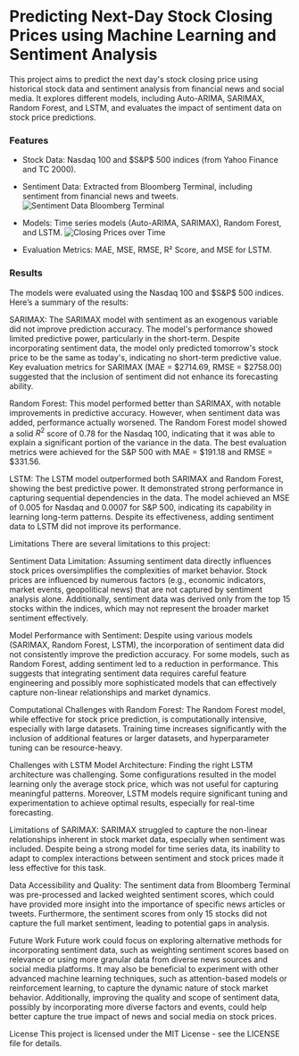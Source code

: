 # Predicting Next-Day Stock Closing Prices using Machine Learning and Sentiment Analysis

This project aims to predict the next day's stock closing price using historical stock data and sentiment analysis from financial news and social media. It explores different models, including Auto-ARIMA, SARIMAX, Random Forest, and LSTM, and evaluates the impact of sentiment data on stock price predictions.

### Features
* Stock Data: Nasdaq $100$ and $S&P$ $500$ indices (from Yahoo Finance and TC 2000).
* Sentiment Data: Extracted from Bloomberg Terminal, including sentiment from financial news and tweets.
![Sentiment Data Bloomberg Terminal](../Graphs_Figs/sentiment_bloomberg.gif)

* Models: Time series models (Auto-ARIMA, SARIMAX), Random Forest, and LSTM.
![Closing Prices over Time](../Graphs_Figs/closing_price_over_time_both.png)

* Evaluation Metrics: MAE, MSE, RMSE, R² Score, and MSE for LSTM.

### Results
The models were evaluated using the Nasdaq $100$ and $S&P$ $500$ indices. Here’s a summary of the results:

SARIMAX: The SARIMAX model with sentiment as an exogenous variable did not improve prediction accuracy. The model's performance showed limited predictive power, particularly in the short-term. Despite incorporating sentiment data, the model only predicted tomorrow's stock price to be the same as today's, indicating no short-term predictive value. Key evaluation metrics for SARIMAX (MAE = $2714.69, RMSE = $2758.00) suggested that the inclusion of sentiment did not enhance its forecasting ability.

Random Forest: This model performed better than SARIMAX, with notable improvements in predictive accuracy. However, when sentiment data was added, performance actually worsened. The Random Forest model showed a solid $R^2$ score of 0.78 for the Nasdaq 100, indicating that it was able to explain a significant portion of the variance in the data. The best evaluation metrics were achieved for the S&P 500 with MAE = $191.18 and RMSE = $331.56.

LSTM: The LSTM model outperformed both SARIMAX and Random Forest, showing the best predictive power. It demonstrated strong performance in capturing sequential dependencies in the data. The model achieved an MSE of $0.005$ for Nasdaq and $0.0007$ for S&P 500, indicating its capability in learning long-term patterns. Despite its effectiveness, adding sentiment data to LSTM did not improve its performance.

Limitations
There are several limitations to this project:

Sentiment Data Limitation: Assuming sentiment data directly influences stock prices oversimplifies the complexities of market behavior. Stock prices are influenced by numerous factors (e.g., economic indicators, market events, geopolitical news) that are not captured by sentiment analysis alone. Additionally, sentiment data was derived only from the top 15 stocks within the indices, which may not represent the broader market sentiment effectively.

Model Performance with Sentiment: Despite using various models (SARIMAX, Random Forest, LSTM), the incorporation of sentiment data did not consistently improve the prediction accuracy. For some models, such as Random Forest, adding sentiment led to a reduction in performance. This suggests that integrating sentiment data requires careful feature engineering and possibly more sophisticated models that can effectively capture non-linear relationships and market dynamics.

Computational Challenges with Random Forest: The Random Forest model, while effective for stock price prediction, is computationally intensive, especially with large datasets. Training time increases significantly with the inclusion of additional features or larger datasets, and hyperparameter tuning can be resource-heavy.

Challenges with LSTM Model Architecture: Finding the right LSTM architecture was challenging. Some configurations resulted in the model learning only the average stock price, which was not useful for capturing meaningful patterns. Moreover, LSTM models require significant tuning and experimentation to achieve optimal results, especially for real-time forecasting.

Limitations of SARIMAX: SARIMAX struggled to capture the non-linear relationships inherent in stock market data, especially when sentiment was included. Despite being a strong model for time series data, its inability to adapt to complex interactions between sentiment and stock prices made it less effective for this task.

Data Accessibility and Quality: The sentiment data from Bloomberg Terminal was pre-processed and lacked weighted sentiment scores, which could have provided more insight into the importance of specific news articles or tweets. Furthermore, the sentiment scores from only 15 stocks did not capture the full market sentiment, leading to potential gaps in analysis.

Future Work
Future work could focus on exploring alternative methods for incorporating sentiment data, such as weighting sentiment scores based on relevance or using more granular data from diverse news sources and social media platforms. It may also be beneficial to experiment with other advanced machine learning techniques, such as attention-based models or reinforcement learning, to capture the dynamic nature of stock market behavior. Additionally, improving the quality and scope of sentiment data, possibly by incorporating more diverse factors and events, could help better capture the true impact of news and social media on stock prices.

License
This project is licensed under the MIT License - see the LICENSE file for details.

